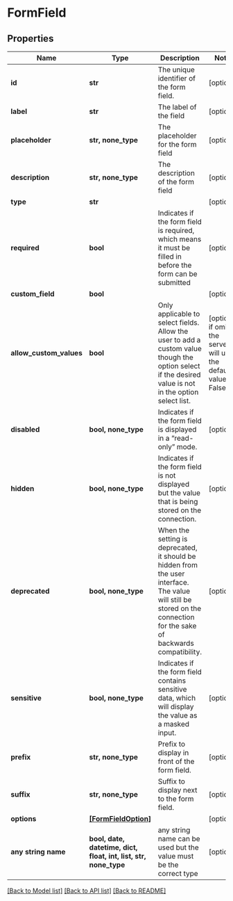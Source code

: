 # FormField


## Properties
Name | Type | Description | Notes
------------ | ------------- | ------------- | -------------
**id** | **str** | The unique identifier of the form field. | [optional] 
**label** | **str** | The label of the field | [optional] 
**placeholder** | **str, none_type** | The placeholder for the form field | [optional] 
**description** | **str, none_type** | The description of the form field | [optional] 
**type** | **str** |  | [optional] 
**required** | **bool** | Indicates if the form field is required, which means it must be filled in before the form can be submitted | [optional] 
**custom_field** | **bool** |  | [optional] 
**allow_custom_values** | **bool** | Only applicable to select fields. Allow the user to add a custom value though the option select if the desired value is not in the option select list. | [optional]  if omitted the server will use the default value of False
**disabled** | **bool, none_type** | Indicates if the form field is displayed in a “read-only” mode. | [optional] 
**hidden** | **bool, none_type** | Indicates if the form field is not displayed but the value that is being stored on the connection. | [optional] 
**deprecated** | **bool, none_type** | When the setting is deprecated, it should be hidden from the user interface. The value will still be stored on the connection for the sake of backwards compatibility. | [optional] 
**sensitive** | **bool, none_type** | Indicates if the form field contains sensitive data, which will display the value as a masked input. | [optional] 
**prefix** | **str, none_type** | Prefix to display in front of the form field. | [optional] 
**suffix** | **str, none_type** | Suffix to display next to the form field. | [optional] 
**options** | [**[FormFieldOption]**](FormFieldOption.md) |  | [optional] 
**any string name** | **bool, date, datetime, dict, float, int, list, str, none_type** | any string name can be used but the value must be the correct type | [optional]

[[Back to Model list]](../../README.md#documentation-for-models) [[Back to API list]](../../README.md#documentation-for-api-endpoints) [[Back to README]](../../README.md)


